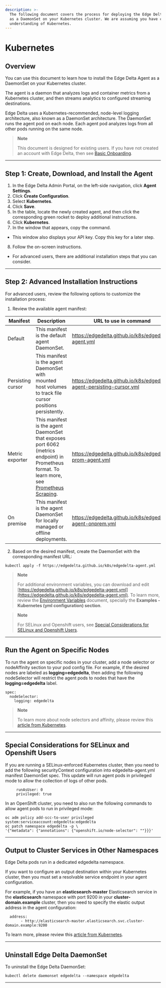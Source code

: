 ```yaml
---
description: >-
  The following document covers the process for deploying the Edge Delta agent
  as a DaemonSet on your Kubernetes cluster. We are assuming you have conceptual
  understanding of Kubernetes.
---
```


# Kubernetes

## Overview

You can use this document to learn how to install the Edge Delta Agent as a DaemonSet on your Kubernetes cluster.

The agent is a daemon that analyzes logs and container metrics from a Kubernetes cluster, and then streams analytics to configured streaming destinations.

Edge Delta uses a Kubernetes-recommended, node-level logging architecture, also known as a DaemonSet architecture. The DaemonSet runs the agent pod on each node. Each agent pod analyzes logs from all other pods running on the same node.


> **Note**
>
> This document is designed for existing users. If you have not created an account with Edge Delta, then see [Basic Onboarding](/docs/basic-onboarding.md).

***

## Step 1: Create, Download, and Install the Agent 

1. In the Edge Delta Admin Portal, on the left-side navigation, click **Agent Settings**.
2. Click **Create Configuration**. 
3. Select **Kubernetes**.
4. Click **Save**.  
5. In the table, locate the newly created agent, and then click the corresponding green rocket to deploy additional instructions. 
6. Click **Kubernetes**. 
7. In the window that appears, copy the command. 
  - This window also displays your API key. Copy this key for a later step. 
8. Follow the on-screen instructions. 
  - For advanced users, there are additional installation steps that you can consider. 

***

## Step 2: Advanced Installation Instructions

For advanced users, review the following options to customize the installation process: 


<!-- 

## Step 1: Install the Agent 

1. Create a Kubernetes namespace:

```
kubectl create namespace edgedelta
```

2. Create a kube secret that contains your API token.

```
kubectl create secret generic ed-api-key \
    --namespace=edgedelta \
    --from-literal=ed-api-key="(log in to view API tokens)"
```

-->

1. Review the available agent manifest:

| Manifest          | Description                                                                                                                                                                          | URL to use in command                                                 |
|-------------------|--------------------------------------------------------------------------------------------------------------------------------------------------------------------------------------|-----------------------------------------------------------------------|
| Default           | This manifest is the default agent DaemonSet.                                                                                                                                        | https://edgedelta.github.io/k8s/edgedelta-agent.yml                   |
| Persisting cursor | This manifest is the agent DaemonSet with mounted host volumes to track file cursor positions persistently.                                                                          | https://edgedelta.github.io/k8s/edgedelta-agent-persisting-cursor.yml |
| Metric exporter   | This manifest is the agent DaemonSet that exposes port 6062 (metrics endpoint) in Prometheus format. To learn more, see [Prometheus Scraping](../appendices/prometheus-scraping.md). | https://edgedelta.github.io/k8s/edgedelta-prom-agent.yml              |
| On premise        | This manifest is the agent DaemonSet for locally managed or offline deployments.                                                                                                     | https://edgedelta.github.io/k8s/edgedelta-agent-onprem.yml            |


2. Based on the desired manifest, create the DaemonSet with the corresponding manifest URL:

```
kubectl apply -f https://edgedelta.github.io/k8s/edgedelta-agent.yml
```

> **Note**
>
> For additional environment variables, you can download and edit [https://edgedelta.github.io/k8s/edgedelta-agent.yml](https://edgedelta.github.io/k8s/edgedelta-agent.yml). To learn more, review the [Environment Variables](https://docs.edgedelta.com/installation/environment-variables/) document, specially the **Examples - Kubernetes (yml configuration) section**. 

<!-- 


5. Review the status of the Edge Delta container:

```
kubectl get pods --namespace=edgedelta
```

6. When the name of the pod is running the agent, run the following command to see the agent logs:

```
kubectl logs <pod_name> -n edgedelta
```

-->

> **Note**
>
> For SELinux and Openshift users, see [Special Considerations for SELinux and Openshift Users](#special-considerations-for-selinux-and-openshift-users).

***

## Run the Agent on Specific Nodes

To run the agent on specific nodes in your cluster, add a node selector or nodeAffinity section to your pod config file. For example, if the desired nodes are labeled as **logging=edgedelta**, then adding the following nodeSelector will restrict the agent pods to nodes that have the **logging=edgedelta** label.

```
spec:
  nodeSelector:
    logging: edgedelta
```

> **Note**
>
> To learn more about node selectors and affinity, please review this [article from Kubernetes](https://kubernetes.io/docs/concepts/scheduling-eviction/assign-pod-node/).


***

## Special Considerations for SELinux and Openshift Users

If you are running a SELinux-enforced Kubernetes cluster, then you need to add the following securityContext configuration into edgedelta-agent.yml manifest DaemonSet spec. This update will run agent pods in privileged mode to allow the collection of logs of other pods.

```
     runAsUser: 0
     privileged: true
```

In an OpenShift cluster, you need to also run the following commands to allow agent pods to run in privileged mode:

```
oc adm policy add-scc-to-user privileged system:serviceaccount:edgedelta:edgedelta
oc patch namespace edgedelta -p \
'{"metadata": {"annotations": {"openshift.io/node-selector": ""}}}'
```

***

## Output to Cluster Services in Other Namespaces

Edge Delta pods run in a dedicated edgedelta namespace. 

If you want to configure an output destination within your Kubernetes cluster, then you must set a resolvable service endpoint in your agent configuration.

For example, if you have an **elasticsearch-master** Elasticsearch service in the **elasticsearch** namespace with port 9200 in your **cluster-domain.example** cluster, then you need to specify the elastic output address in the agent configuration:


```text
  address:
       - http://elasticsearch-master.elasticsearch.svc.cluster-domain.example:9200
```

To learn more, please review this [article from Kubernetes](https://kubernetes.io/docs/concepts/services-networking/dns-pod-service/#a-aaaa-records).

***

## Uninstall Edge Delta DaemonSet

To uninstall the Edge Delta DaemonSet:

```
kubectl delete daemonset edgedelta --namespace edgedelta
```

***
